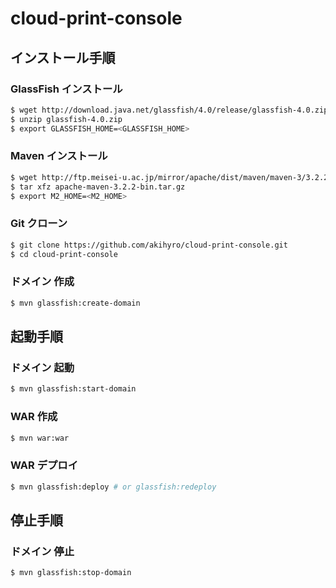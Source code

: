 cloud-print-console
===================

インストール手順
----------------

### GlassFish インストール

```sh
$ wget http://download.java.net/glassfish/4.0/release/glassfish-4.0.zip
$ unzip glassfish-4.0.zip
$ export GLASSFISH_HOME=<GLASSFISH_HOME>
```

### Maven インストール

```sh
$ wget http://ftp.meisei-u.ac.jp/mirror/apache/dist/maven/maven-3/3.2.2/binaries/apache-maven-3.2.2-bin.tar.gz
$ tar xfz apache-maven-3.2.2-bin.tar.gz
$ export M2_HOME=<M2_HOME>
```

### Git クローン

```sh
$ git clone https://github.com/akihyro/cloud-print-console.git
$ cd cloud-print-console
```

### ドメイン 作成

```sh
$ mvn glassfish:create-domain
```

起動手順
--------

### ドメイン 起動

```sh
$ mvn glassfish:start-domain
```

### WAR 作成

```sh
$ mvn war:war
```

### WAR デプロイ

```sh
$ mvn glassfish:deploy # or glassfish:redeploy
```

停止手順
--------

### ドメイン 停止

```sh
$ mvn glassfish:stop-domain
```
